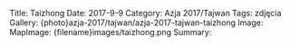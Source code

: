 Title: Taizhong
Date: 2017-9-9
Category: Azja 2017/Tajwan
Tags: zdjęcia
Gallery: {photo}azja-2017/tajwan/azja-2017-tajwan-taizhong
Image: 
MapImage: {filename}images/taizhong.png
Summary:
